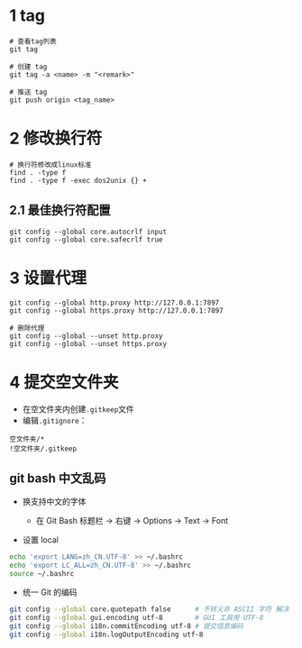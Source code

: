 
# 1 tag

```shell
# 查看tag列表
git tag

# 创建 tag
git tag -a <name> -m "<remark>"

# 推送 tag
git push origin <tag_name>
```


# 2 修改换行符

```shell
# 换行符修改成linux标准
find . -type f  
find . -type f -exec dos2unix {} +  
```

## 2.1 最佳换行符配置

```shell
git config --global core.autocrlf input
git config --global core.safecrlf true
```


# 3 设置代理

```shell
git config --global http.proxy http://127.0.0.1:7897
git config --global https.proxy http://127.0.0.1:7897

# 删除代理
git config --global --unset http.proxy
git config --global --unset https.proxy
```


# 4 提交空文件夹

- 在空文件夹内创建`.gitkeep`文件
- 编辑`.gitignore`：

```
空文件夹/* 
!空文件夹/.gitkeep
```

## git bash 中文乱码

- 换支持中文的字体
  - 在 Git Bash 标题栏 → 右键 → Options → Text → Font

- 设置 local

```sh
echo 'export LANG=zh_CN.UTF-8' >> ~/.bashrc
echo 'export LC_ALL=zh_CN.UTF-8' >> ~/.bashrc
source ~/.bashrc
```

- 统一 Git 的编码

```sh
git config --global core.quotepath false      # 不转义非 ASCII 字符 解决 git status 中文乱码
git config --global gui.encoding utf-8        # GUI 工具用 UTF-8
git config --global i18n.commitEncoding utf-8 # 提交信息编码
git config --global i18n.logOutputEncoding utf-8
```

